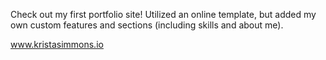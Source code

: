Check out my first portfolio site! Utilized an online template, but added my own custom features and sections (including skills and about me). 

www.kristasimmons.io
